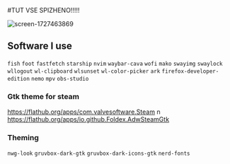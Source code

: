 #TUT VSE SPIZHENO!!!!!

![screen-1727463869](https://github.com/user-attachments/assets/66056bf9-c127-4340-b874-f7f59792c891)

## Software I use 
`fish`
`foot`
`fastfetch`
`starship`
`nvim`
`waybar-cava`
`wofi`
`mako`
`swayimg`
`swaylock`
`wllogout`
`wl-clipboard`
`wlsunset`
`wl-color-picker`
`ark`
`firefox-developer-edition`
`nemo`
`mpv`
`obs-studio`

### Gtk theme for steam

https://flathub.org/apps/com.valvesoftware.Steam n\
https://flathub.org/apps/io.github.Foldex.AdwSteamGtk

### Theming 
`nwg-look` 
`gruvbox-dark-gtk` 
`gruvbox-dark-icons-gtk`
`nerd-fonts`
